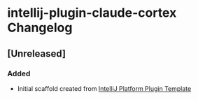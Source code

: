 <!-- Keep a Changelog guide -> https://keepachangelog.com -->

# intellij-plugin-claude-cortex Changelog

## [Unreleased]
### Added
- Initial scaffold created from [IntelliJ Platform Plugin Template](https://github.com/JetBrains/intellij-platform-plugin-template)
